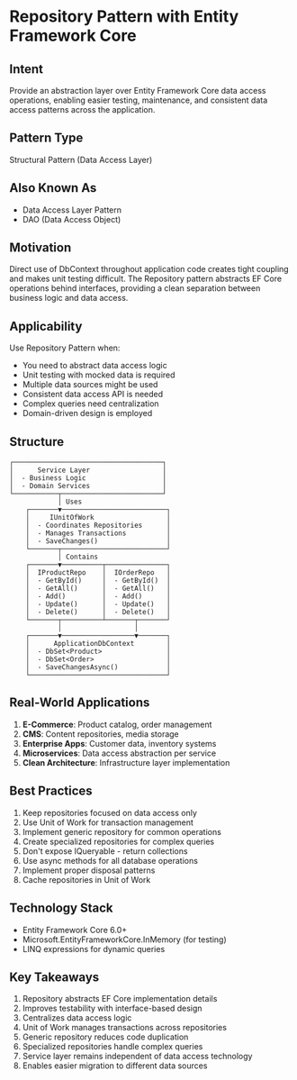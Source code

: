 # Repository Pattern with Entity Framework Core

## Intent
Provide an abstraction layer over Entity Framework Core data access operations, enabling easier testing, maintenance, and consistent data access patterns across the application.

## Pattern Type
Structural Pattern (Data Access Layer)

## Also Known As
- Data Access Layer Pattern
- DAO (Data Access Object)

## Motivation
Direct use of DbContext throughout application code creates tight coupling and makes unit testing difficult. The Repository pattern abstracts EF Core operations behind interfaces, providing a clean separation between business logic and data access.

## Applicability
Use Repository Pattern when:
- You need to abstract data access logic
- Unit testing with mocked data is required
- Multiple data sources might be used
- Consistent data access API is needed
- Complex queries need centralization
- Domain-driven design is employed

## Structure
```
┌─────────────────────────────────────┐
│      Service Layer                  │
│  - Business Logic                   │
│  - Domain Services                  │
└───────────┬─────────────────────────┘
            │ Uses
    ┌───────▼──────────────────────────┐
    │     IUnitOfWork                  │
    │  - Coordinates Repositories      │
    │  - Manages Transactions          │
    │  - SaveChanges()                 │
    └───────┬──────────────────────────┘
            │ Contains
    ┌───────▼──────────┬───────────────┐
    │  IProductRepo    │  IOrderRepo   │
    │  - GetById()     │  - GetById()  │
    │  - GetAll()      │  - GetAll()   │
    │  - Add()         │  - Add()      │
    │  - Update()      │  - Update()   │
    │  - Delete()      │  - Delete()   │
    └───────┬──────────┴───────┬───────┘
            │                  │
    ┌───────▼──────────────────▼───────┐
    │      ApplicationDbContext        │
    │  - DbSet<Product>                │
    │  - DbSet<Order>                  │
    │  - SaveChangesAsync()            │
    └──────────────────────────────────┘
```

## Real-World Applications
1. **E-Commerce**: Product catalog, order management
2. **CMS**: Content repositories, media storage
3. **Enterprise Apps**: Customer data, inventory systems
4. **Microservices**: Data access abstraction per service
5. **Clean Architecture**: Infrastructure layer implementation

## Best Practices
1. Keep repositories focused on data access only
2. Use Unit of Work for transaction management
3. Implement generic repository for common operations
4. Create specialized repositories for complex queries
5. Don't expose IQueryable - return collections
6. Use async methods for all database operations
7. Implement proper disposal patterns
8. Cache repositories in Unit of Work

## Technology Stack
- Entity Framework Core 6.0+
- Microsoft.EntityFrameworkCore.InMemory (for testing)
- LINQ expressions for dynamic queries

## Key Takeaways
1. Repository abstracts EF Core implementation details
2. Improves testability with interface-based design
3. Centralizes data access logic
4. Unit of Work manages transactions across repositories
5. Generic repository reduces code duplication
6. Specialized repositories handle complex queries
7. Service layer remains independent of data access technology
8. Enables easier migration to different data sources
